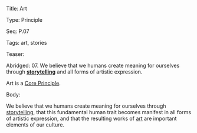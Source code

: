Title:  Art

Type:   Principle

Seq:    P.07

Tags:   art, stories

Teaser: 

Abridged: 07. We believe that we humans create meaning for ourselves through **[storytelling](http://www.practopians.org/tags/stories.html)** and all forms of artistic expression.
 
Art is a [Core Principle](../core/principles.html).

Body:   
 
We believe that we humans create meaning for ourselves through [storytelling][stories], that this fundamental human trait becomes manifest in all forms of artistic expression, and that the resulting works of [art][] are important elements of our culture.

[art]: ../tags/art.html
[stories]: ../tags/stories.html


